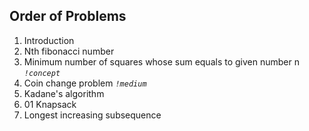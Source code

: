 ## Order of Problems

1. Introduction
2. Nth fibonacci number
3. Minimum number of squares whose sum equals to given number n    *`!concept`*
4. Coin change problem    *`!medium`*
5. Kadane's algorithm
6. 01 Knapsack
7. Longest increasing subsequence
